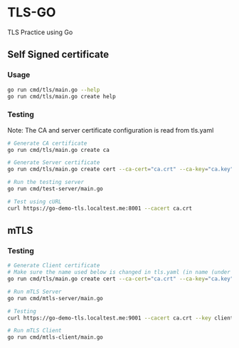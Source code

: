# TLS-GO
TLS Practice using Go

## Self Signed certificate

### Usage
```bash
go run cmd/tls/main.go --help
go run cmd/tls/main.go create help
```

### Testing

Note: The CA and server certificate configuration is read from tls.yaml

```bash
# Generate CA certificate
go run cmd/tls/main.go create ca

# Generate Server certificate
go run cmd/tls/main.go create cert --ca-cert="ca.crt" --ca-key="ca.key" --name="go-demo-tls.localtest.me"

# Run the testing server
go run cmd/test-server/main.go

# Test using cURL
curl https://go-demo-tls.localtest.me:8001 --cacert ca.crt
```

## mTLS

### Testing

```bash
# Generate Client certificate
# Make sure the name used below is changed in tls.yaml (in name (under certs) and commonName)
go run cmd/tls/main.go create cert --ca-cert="ca.crt" --ca-key="ca.key" --name="go-demo-client.localtest.me" --cert-out="client.crt" --key-out="client.key"

# Run mTLS Server
go run cmd/mtls-server/main.go

# Testing
curl https://go-demo-tls.localtest.me:9001 --cacert ca.crt --key client.key --cert client.crt

# Run mTLS Client
go run cmd/mtls-client/main.go
```